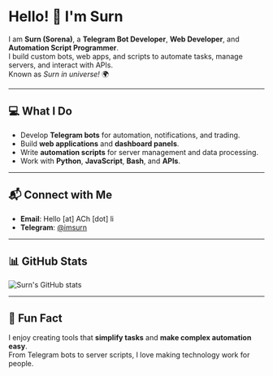 # Hello! 👋 I'm Surn

I am **Surn (Sorena)**, a **Telegram Bot Developer**, **Web Developer**, and **Automation Script Programmer**.  
I build custom bots, web apps, and scripts to automate tasks, manage servers, and interact with APIs.  
Known as *Surn in universe!* 🌍

---

## 💻 What I Do
- Develop **Telegram bots** for automation, notifications, and trading.  
- Build **web applications** and **dashboard panels**.  
- Write **automation scripts** for server management and data processing.  
- Work with **Python**, **JavaScript**, **Bash**, and **APIs**.

---

## 📬 Connect with Me
- **Email**: Hello [at] ACh [dot] li  
- **Telegram**: [@imsurn](https://t.me/imsurn)  

---

## 📊 GitHub Stats
![Surn's GitHub stats](https://github-readme-stats.vercel.app/api?username=imsurn&show_icons=true&theme=radical)

---

## 🔹 Fun Fact
I enjoy creating tools that **simplify tasks** and **make complex automation easy**.  
From Telegram bots to server scripts, I love making technology work for people.
